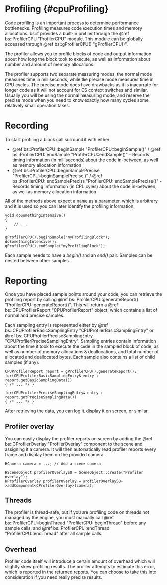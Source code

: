 Profiling				{#cpuProfiling}
===============

Code profiling is an important process to determine performance bottlenecks. Profiling measures code execution times and memory allocations. bs::f provides a built-in profiler through the @ref bs::ProfilerCPU "ProfilerCPU" module. This module can be globally accessed through @ref bs::gProfilerCPU() "gProfilerCPU()".

The profiler allows you to profile blocks of code and output information about how long the block took to execute, as well as information about number and amount of memory allocations.

The profiler supports two separate measuring modes, the normal mode measures time in milliseconds, while the precise mode measures time in CPU cycles. The precise mode does have drawbacks as it is inacurrate for longer code as it will not account for OS context switches and similar. Usually you will be using the normal measuring mode, and reserve the precise mode when you need to know exactly how many cycles some relatively small operation takes.

# Recording
To start profiling a block call surround it with either:
 - @ref bs::ProfilerCPU::beginSample "ProfilerCPU::beginSample()" / @ref bs::ProfilerCPU::endSample "ProfilerCPU::endSample()" - Records timing information (in milliseconds) about the code in-between, as well as memory allocation information
 - @ref bs::ProfilerCPU::beginSamplePrecise "ProfilerCPU::beginSamplePrecise()" / @ref bs::ProfilerCPU::endSamplePrecise "ProfilerCPU::endSamplePrecise()" - Records timing information (in CPU cyles) about the code in-between, as well as memory allocation information
 
All of the methods above expect a name as a parameter, which is arbitrary and it is used so you can later identify the profiling information. 

~~~~~~~~~~~~~{.cpp}
void doSomethingIntensive()
{
	// ...
}

gProfilerCPU().beginSample("myProfilingBlock");
doSomethingIntensive();
gProfilerCPU().endSample("myProfilingBlock");
~~~~~~~~~~~~~

Each sample needs to have a *begin()* and an *end()* pair. Samples can be nested between other samples.

# Reporting
Once you have placed sample points around your code, you can retrieve the profiling report by calling @ref bs::ProfilerCPU::generateReport() "ProfilerCPU::generateReport()". This will return a @ref bs::CPUProfilerReport "CPUProfilerReport" object, which contains a list of normal and precise samples.

Each sampling entry is represented either by @ref bs::CPUProfilerBasicSamplingEntry "CPUProfilerBasicSamplingEntry" or @ref bs::CPUProfilerPreciseSamplingEntry "CPUProfilerPreciseSamplingEntry". Sampling entries contain information about the time it took to execute the code in the sampled block of code, as well as number of memory allocations & deallocations, and total number of allocated and deallocated bytes. Each sample also contains a list of child samples (if any).

~~~~~~~~~~~~~{.cpp}
CPUProfilerReport report = gProfilerCPU().generateReport();
for(CPUProfilerBasicSamplingEntry& entry : report.getBasicSamplingData())
{ /* ... */ }

for(CPUProfilerPreciseSamplingEntry& entry : report.getPreciseSamplingData())
{ /* ... */ }
~~~~~~~~~~~~~

After retrieving the data, you can log it, display it on screen, or similar.

## Profiler overlay
You can easily display the profiler reports on screen by adding the @ref bs::CProfilerOverlay "ProfilerOverlay" component to the scene and assigning it a camera. It will then automatically read profiler reports every frame and display them on the provided camera.

~~~~~~~~~~~~~{.cpp}
HCamera camera = ...; // Add a scene camera

HSceneObject profilerOverlaySO = SceneObject::create("Profiler overlay");
HProfilerOverlay profilerOverlay = profilerOverlaySO->addComponent<CProfilerOverlay>(camera);
~~~~~~~~~~~~~

## Threads
The profiler is thread-safe, but if you are profiling code on threads not managed by the engine, you must manually call @ref bs::ProfilerCPU::beginThread "ProfilerCPU::beginThread" before any sample calls, and @ref bs::ProfilerCPU::endThread "ProfilerCPU::endThread" after all sample calls.

## Overhead
Profiler code itself will introduce a certain amount of overhead which will slightly skew profiling results. The profiler attempts to estimate this error, which is reported in the returned reports. You can choose to take this into consideration if you need really precise results.